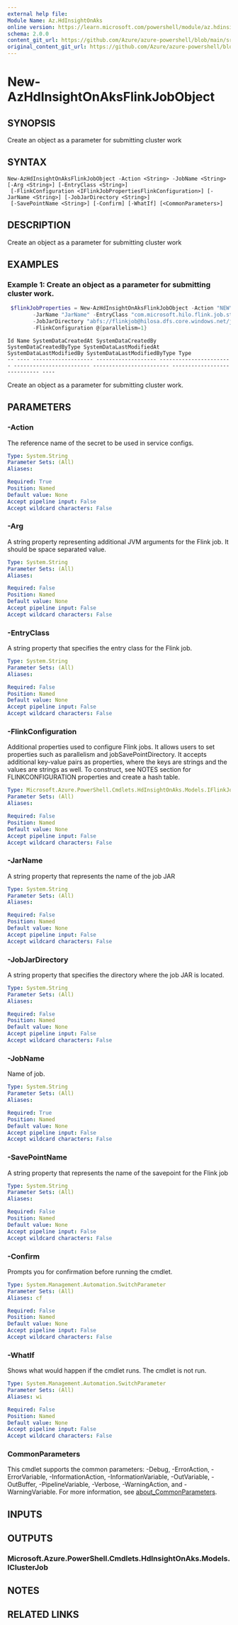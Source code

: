 ```yaml
---
external help file: 
Module Name: Az.HdInsightOnAks
online version: https://learn.microsoft.com/powershell/module/az.hdinsightonaks/New-AzHdInsightOnAksFlinkJobObject
schema: 2.0.0
content_git_url: https://github.com/Azure/azure-powershell/blob/main/src/HdInsightOnAks/help/New-AzHdInsightOnAksFlinkJobObject.md
original_content_git_url: https://github.com/Azure/azure-powershell/blob/main/src/HdInsightOnAks/help/New-AzHdInsightOnAksFlinkJobObject.md
---
```


# New-AzHdInsightOnAksFlinkJobObject

## SYNOPSIS
Create an object as a parameter for submitting cluster work

## SYNTAX

```
New-AzHdInsightOnAksFlinkJobObject -Action <String> -JobName <String> [-Arg <String>] [-EntryClass <String>]
 [-FlinkConfiguration <IFlinkJobPropertiesFlinkConfiguration>] [-JarName <String>] [-JobJarDirectory <String>]
 [-SavePointName <String>] [-Confirm] [-WhatIf] [<CommonParameters>]
```

## DESCRIPTION
Create an object as a parameter for submitting cluster work

## EXAMPLES

### Example 1: Create an object as a parameter for submitting cluster work.
```powershell
 $flinkJobProperties = New-AzHdInsightOnAksFlinkJobObject -Action "NEW" -JobName "job1" `
        -JarName "JarName" -EntryClass "com.microsoft.hilo.flink.job.streaming.SleepJob" `
        -JobJarDirectory "abfs://flinkjob@hilosa.dfs.core.windows.net/jars" `
        -FlinkConfiguration @{parallelism=1}
```

```output
Id Name SystemDataCreatedAt SystemDataCreatedBy SystemDataCreatedByType SystemDataLastModifiedAt SystemDataLastModifiedBy SystemDataLastModifiedByType Type
-- ---- ------------------- ------------------- ----------------------- ------------------------ ------------------------ ---------------------------- ----

```

Create an object as a parameter for submitting cluster work.

## PARAMETERS

### -Action
The reference name of the secret to be used in service configs.

```yaml
Type: System.String
Parameter Sets: (All)
Aliases:

Required: True
Position: Named
Default value: None
Accept pipeline input: False
Accept wildcard characters: False
```

### -Arg
A string property representing additional JVM arguments for the Flink job.
It should be space separated value.

```yaml
Type: System.String
Parameter Sets: (All)
Aliases:

Required: False
Position: Named
Default value: None
Accept pipeline input: False
Accept wildcard characters: False
```

### -EntryClass
A string property that specifies the entry class for the Flink job.

```yaml
Type: System.String
Parameter Sets: (All)
Aliases:

Required: False
Position: Named
Default value: None
Accept pipeline input: False
Accept wildcard characters: False
```

### -FlinkConfiguration
Additional properties used to configure Flink jobs.
It allows users to set properties such as parallelism and jobSavePointDirectory.
It accepts additional key-value pairs as properties, where the keys are strings and the values are strings as well.
To construct, see NOTES section for FLINKCONFIGURATION properties and create a hash table.

```yaml
Type: Microsoft.Azure.PowerShell.Cmdlets.HdInsightOnAks.Models.IFlinkJobPropertiesFlinkConfiguration
Parameter Sets: (All)
Aliases:

Required: False
Position: Named
Default value: None
Accept pipeline input: False
Accept wildcard characters: False
```

### -JarName
A string property that represents the name of the job JAR

```yaml
Type: System.String
Parameter Sets: (All)
Aliases:

Required: False
Position: Named
Default value: None
Accept pipeline input: False
Accept wildcard characters: False
```

### -JobJarDirectory
A string property that specifies the directory where the job JAR is located.

```yaml
Type: System.String
Parameter Sets: (All)
Aliases:

Required: False
Position: Named
Default value: None
Accept pipeline input: False
Accept wildcard characters: False
```

### -JobName
Name of job.

```yaml
Type: System.String
Parameter Sets: (All)
Aliases:

Required: True
Position: Named
Default value: None
Accept pipeline input: False
Accept wildcard characters: False
```

### -SavePointName
A string property that represents the name of the savepoint for the Flink job

```yaml
Type: System.String
Parameter Sets: (All)
Aliases:

Required: False
Position: Named
Default value: None
Accept pipeline input: False
Accept wildcard characters: False
```

### -Confirm
Prompts you for confirmation before running the cmdlet.

```yaml
Type: System.Management.Automation.SwitchParameter
Parameter Sets: (All)
Aliases: cf

Required: False
Position: Named
Default value: None
Accept pipeline input: False
Accept wildcard characters: False
```

### -WhatIf
Shows what would happen if the cmdlet runs.
The cmdlet is not run.

```yaml
Type: System.Management.Automation.SwitchParameter
Parameter Sets: (All)
Aliases: wi

Required: False
Position: Named
Default value: None
Accept pipeline input: False
Accept wildcard characters: False
```

### CommonParameters
This cmdlet supports the common parameters: -Debug, -ErrorAction, -ErrorVariable, -InformationAction, -InformationVariable, -OutVariable, -OutBuffer, -PipelineVariable, -Verbose, -WarningAction, and -WarningVariable. For more information, see [about_CommonParameters](http://go.microsoft.com/fwlink/?LinkID=113216).

## INPUTS

## OUTPUTS

### Microsoft.Azure.PowerShell.Cmdlets.HdInsightOnAks.Models.IClusterJob

## NOTES

## RELATED LINKS

